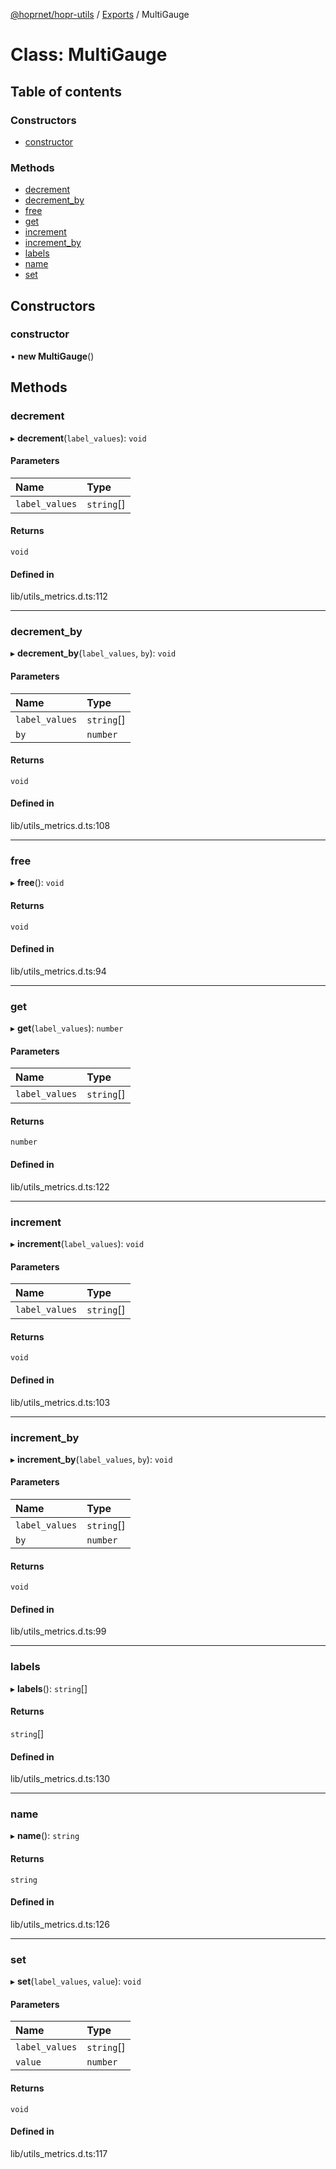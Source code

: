 [@hoprnet/hopr-utils](../README.md) / [Exports](../modules.md) / MultiGauge

# Class: MultiGauge

## Table of contents

### Constructors

- [constructor](MultiGauge.md#constructor)

### Methods

- [decrement](MultiGauge.md#decrement)
- [decrement\_by](MultiGauge.md#decrement_by)
- [free](MultiGauge.md#free)
- [get](MultiGauge.md#get)
- [increment](MultiGauge.md#increment)
- [increment\_by](MultiGauge.md#increment_by)
- [labels](MultiGauge.md#labels)
- [name](MultiGauge.md#name)
- [set](MultiGauge.md#set)

## Constructors

### constructor

• **new MultiGauge**()

## Methods

### decrement

▸ **decrement**(`label_values`): `void`

#### Parameters

| Name | Type |
| :------ | :------ |
| `label_values` | `string`[] |

#### Returns

`void`

#### Defined in

lib/utils_metrics.d.ts:112

___

### decrement\_by

▸ **decrement_by**(`label_values`, `by`): `void`

#### Parameters

| Name | Type |
| :------ | :------ |
| `label_values` | `string`[] |
| `by` | `number` |

#### Returns

`void`

#### Defined in

lib/utils_metrics.d.ts:108

___

### free

▸ **free**(): `void`

#### Returns

`void`

#### Defined in

lib/utils_metrics.d.ts:94

___

### get

▸ **get**(`label_values`): `number`

#### Parameters

| Name | Type |
| :------ | :------ |
| `label_values` | `string`[] |

#### Returns

`number`

#### Defined in

lib/utils_metrics.d.ts:122

___

### increment

▸ **increment**(`label_values`): `void`

#### Parameters

| Name | Type |
| :------ | :------ |
| `label_values` | `string`[] |

#### Returns

`void`

#### Defined in

lib/utils_metrics.d.ts:103

___

### increment\_by

▸ **increment_by**(`label_values`, `by`): `void`

#### Parameters

| Name | Type |
| :------ | :------ |
| `label_values` | `string`[] |
| `by` | `number` |

#### Returns

`void`

#### Defined in

lib/utils_metrics.d.ts:99

___

### labels

▸ **labels**(): `string`[]

#### Returns

`string`[]

#### Defined in

lib/utils_metrics.d.ts:130

___

### name

▸ **name**(): `string`

#### Returns

`string`

#### Defined in

lib/utils_metrics.d.ts:126

___

### set

▸ **set**(`label_values`, `value`): `void`

#### Parameters

| Name | Type |
| :------ | :------ |
| `label_values` | `string`[] |
| `value` | `number` |

#### Returns

`void`

#### Defined in

lib/utils_metrics.d.ts:117

